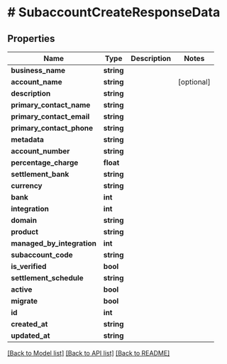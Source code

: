 # # SubaccountCreateResponseData

## Properties

Name | Type | Description | Notes
------------ | ------------- | ------------- | -------------
**business_name** | **string** |  |
**account_name** | **string** |  | [optional]
**description** | **string** |  |
**primary_contact_name** | **string** |  |
**primary_contact_email** | **string** |  |
**primary_contact_phone** | **string** |  |
**metadata** | **string** |  |
**account_number** | **string** |  |
**percentage_charge** | **float** |  |
**settlement_bank** | **string** |  |
**currency** | **string** |  |
**bank** | **int** |  |
**integration** | **int** |  |
**domain** | **string** |  |
**product** | **string** |  |
**managed_by_integration** | **int** |  |
**subaccount_code** | **string** |  |
**is_verified** | **bool** |  |
**settlement_schedule** | **string** |  |
**active** | **bool** |  |
**migrate** | **bool** |  |
**id** | **int** |  |
**created_at** | **string** |  |
**updated_at** | **string** |  |

[[Back to Model list]](../../README.md#models) [[Back to API list]](../../README.md#endpoints) [[Back to README]](../../README.md)
